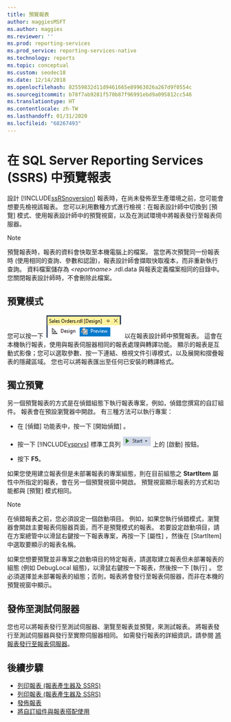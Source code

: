 ```yaml
---
title: 預覽報表
author: maggiesMSFT
ms.author: maggies
ms.reviewer: ''
ms.prod: reporting-services
ms.prod_service: reporting-services-native
ms.technology: reports
ms.topic: conceptual
ms.custom: seodec18
ms.date: 12/14/2018
ms.openlocfilehash: 82559832d11d9461665e89963026a267d9f0554c
ms.sourcegitcommit: b78f7ab9281f570b87f96991ebd9a095812cc546
ms.translationtype: HT
ms.contentlocale: zh-TW
ms.lasthandoff: 01/31/2020
ms.locfileid: "68267493"
---
```

# <a name="preview-reports-in-sql-server-reporting-services-ssrs"></a>在 SQL Server Reporting Services (SSRS) 中預覽報表

  設計 [!INCLUDE[ssRSnoversion](../../includes/ssrsnoversion-md.md)] 報表時，在尚未發佈至生產環境之前，您可能會想要先檢視該報表。 您可以利用數種方式進行檢視：在報表設計師中切換到 [預覽] 模式、使用報表設計師中的預覽視窗，以及在測試環境中將報表發行至報表伺服器。  
  
> [!NOTE]  
> 預覽報表時，報表的資料會快取至本機電腦上的檔案。 當您再次預覽同一份報表時 (使用相同的查詢、參數和認證)，報表設計師會擷取快取複本，而非重新執行查詢。 資料檔案儲存為 *\<reportname>* .rdl.data 與報表定義檔案相同的目錄中。 您關閉報表設計師時，不會刪除此檔案。  
  
## <a name="preview-mode"></a>預覽模式

 您可以按一下 ![ssrs_ssdt_preview](../../reporting-services/media/ssrs-ssdt-preview.png "ssrs_ssdt_preview") 以在報表設計師中預覽報表。 這會在本機執行報表，使用與報表伺服器相同的報表處理與轉譯功能。 顯示的報表是互動式影像；您可以選取參數、按一下連結、檢視文件引導模式，以及展開和摺疊報表的隱藏區域。 您也可以將報表匯出至任何已安裝的轉譯格式。  
  
## <a name="standalone-preview"></a>獨立預覽

 另一個預覽報表的方式是在偵錯組態下執行報表專案，例如，偵錯您撰寫的自訂組件。 報表會在預設瀏覽器中開啟。 有三種方法可以執行專案：  
  
- 在 [偵錯]  功能表中，按一下 [開始偵錯]  。  
  
- 按一下 [!INCLUDE[vsprvs](../../includes/vsprvs-md.md)] 標準工具列 ![ssrs_ssdt_startdebug](../../reporting-services/reports/media/ssrs-ssdt-startdebug.png "ssrs_ssdt_startdebug") 上的 [啟動]  按鈕。  
  
- 按下 **F5**。  
  
 如果您使用建立報表但是未部署報表的專案組態，則在目前組態之 **StartItem** 屬性中所指定的報表，會在另一個預覽視窗中開啟。 預覽視窗顯示報表的方式和功能都與 [預覽] 模式相同。  
  
> [!NOTE]  
> 在偵錯報表之前，您必須設定一個啟動項目。 例如，如果您執行偵錯模式，瀏覽器會開啟主要報表伺服器頁面，而不是預覽模式的報表。 若要設定啟動項目，請在方案總管中以滑鼠右鍵按一下報表專案，再按一下 [屬性]  ，然後在 [StartItem]  中選取要顯示的報表名稱。  
  
 如果您想要預覽並非專案之啟動項目的特定報表，請選取建立報表但未部署報表的組態 (例如 DebugLocal 組態)，以滑鼠右鍵按一下報表，然後按一下 [執行]  。 您必須選擇並未部署報表的組態；否則，報表將會發行至報表伺服器，而非在本機的預覽視窗中顯示。  
  
## <a name="publish-to-a-test-server"></a>發佈至測試伺服器

 您也可以將報表發行至測試伺服器、瀏覽至報表並預覽，來測試報表。 將報表發行至測試伺服器與發行至實際伺服器相同。 如需發行報表的詳細資訊，請參閱 [將報表發行至報表伺服器](../../reporting-services/reports/publishing-reports-to-a-report-server.md)。  
  
## <a name="next-steps"></a>後續步驟

 - [列印報表 &#40;報表產生器及 SSRS&#41;](../../reporting-services/report-builder/print-reports-report-builder-and-ssrs.md)
 - [列印報表 &#40;報表產生器及 SSRS&#41;](../../reporting-services/report-builder/print-a-report-report-builder-and-ssrs.md)
 - [發佈報表](https://msdn.microsoft.com/library/ef5a514e-e818-4041-a8b0-15835f9a046b)
 - [將自訂組件與報表搭配使用](../../reporting-services/custom-assemblies/using-custom-assemblies-with-reports.md)